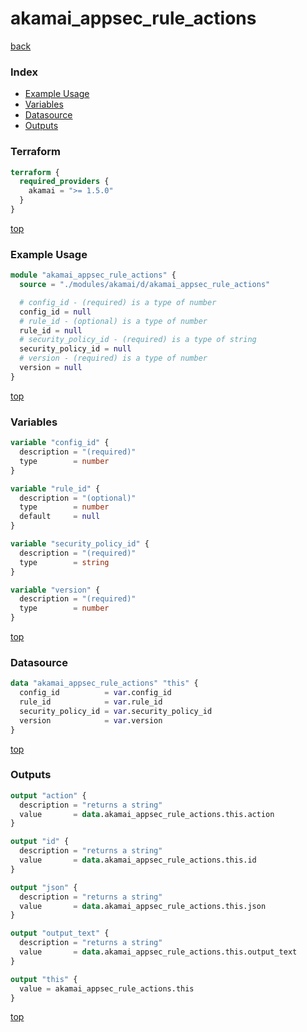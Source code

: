 # akamai_appsec_rule_actions

[back](../akamai.md)

### Index

- [Example Usage](#example-usage)
- [Variables](#variables)
- [Datasource](#datasource)
- [Outputs](#outputs)

### Terraform

```terraform
terraform {
  required_providers {
    akamai = ">= 1.5.0"
  }
}
```

[top](#index)

### Example Usage

```terraform
module "akamai_appsec_rule_actions" {
  source = "./modules/akamai/d/akamai_appsec_rule_actions"

  # config_id - (required) is a type of number
  config_id = null
  # rule_id - (optional) is a type of number
  rule_id = null
  # security_policy_id - (required) is a type of string
  security_policy_id = null
  # version - (required) is a type of number
  version = null
}
```

[top](#index)

### Variables

```terraform
variable "config_id" {
  description = "(required)"
  type        = number
}

variable "rule_id" {
  description = "(optional)"
  type        = number
  default     = null
}

variable "security_policy_id" {
  description = "(required)"
  type        = string
}

variable "version" {
  description = "(required)"
  type        = number
}
```

[top](#index)

### Datasource

```terraform
data "akamai_appsec_rule_actions" "this" {
  config_id          = var.config_id
  rule_id            = var.rule_id
  security_policy_id = var.security_policy_id
  version            = var.version
}
```

[top](#index)

### Outputs

```terraform
output "action" {
  description = "returns a string"
  value       = data.akamai_appsec_rule_actions.this.action
}

output "id" {
  description = "returns a string"
  value       = data.akamai_appsec_rule_actions.this.id
}

output "json" {
  description = "returns a string"
  value       = data.akamai_appsec_rule_actions.this.json
}

output "output_text" {
  description = "returns a string"
  value       = data.akamai_appsec_rule_actions.this.output_text
}

output "this" {
  value = akamai_appsec_rule_actions.this
}
```

[top](#index)